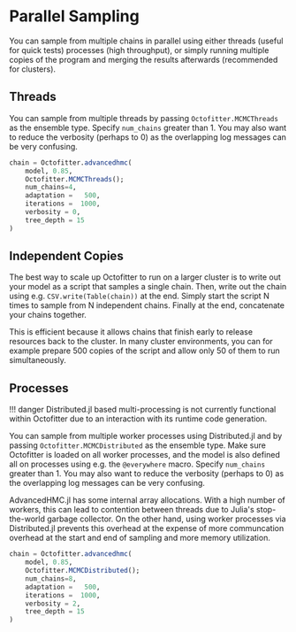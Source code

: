 # Parallel Sampling

You can sample from multiple chains in parallel using either threads (useful for quick tests) processes (high throughput), or simply running multiple copies of the program and merging the results afterwards (recommended for clusters).

## Threads

You can sample from multiple threads by passing `Octofitter.MCMCThreads` as the ensemble type.
Specify `num_chains` greater than 1.
You may also want to reduce the verbosity (perhaps to 0) as the overlapping log messages can be very confusing.
```julia
chain = Octofitter.advancedhmc(
    model, 0.85,
    Octofitter.MCMCThreads();
    num_chains=4,
    adaptation =   500,
    iterations =  1000,
    verbosity = 0,
    tree_depth = 15
)
```

## Independent Copies
The best way to scale up Octofitter to run on a larger cluster is to write out your model as a script that samples a single chain. Then, write out the chain using e.g. `CSV.write(Table(chain))` at the end.
Simply start the script N times to sample from N independent chains.
Finally at the end, concatenate your chains together.

This is efficient because it allows chains that finish early to release resources back to the cluster. In many cluster environments, you can for example prepare 500 copies of the script and allow only 50 of them to run simultaneously.

## Processes

!!! danger
    Distributed.jl based multi-processing is not currently functional within Octofitter due to an interaction with its runtime code generation.


You can sample from multiple worker processes using Distributed.jl and by passing `Octofitter.MCMCDistributed` as the ensemble type.
Make sure Octofitter is loaded on all worker processes, and the model is also defined all on processes using e.g. the `@everywhere` macro.
Specify `num_chains` greater than 1.
You may also want to reduce the verbosity (perhaps to 0) as the overlapping log messages can be very confusing.

AdvancedHMC.jl has some internal array allocations. With a high number of workers, this can lead to contention between threads due to Julia's stop-the-world garbage collector. On the other hand, using worker processes via Distributed.jl prevents this overhead at the expense of more communcation overhead at the start and end of sampling and more memory utilization.

```julia
chain = Octofitter.advancedhmc(
    model, 0.85,
    Octofitter.MCMCDistributed();
    num_chains=8,
    adaptation =   500,
    iterations =  1000,
    verbosity = 2,
    tree_depth = 15
)
```